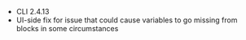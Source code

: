 - CLI 2.4.13
- UI-side fix for issue that could cause variables to go missing from blocks in some circumstances
